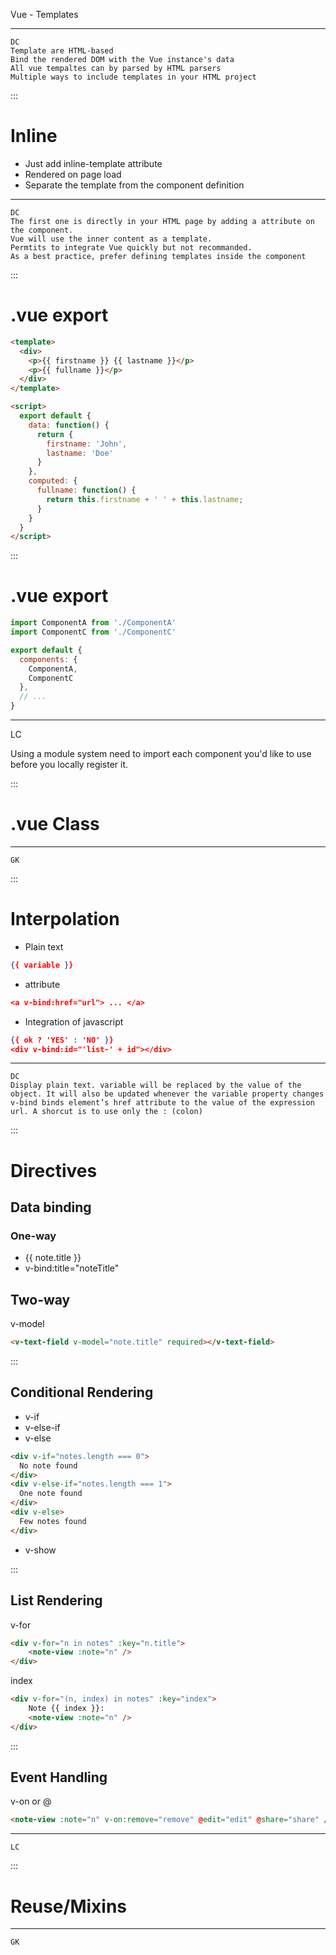 Vue - Templates

***
	DC
	Template are HTML-based
	Bind the rendered DOM with the Vue instance's data
	All vue tempaltes can by parsed by HTML parsers
	Multiple ways to include templates in your HTML project


:::
# Inline 
- Just add inline-template attribute
- Rendered on page load
- Separate the template from the component definition

*** 
	DC
	The first one is directly in your HTML page by adding a attribute on the component.
	Vue will use the inner content as a template.
	Permtits to integrate Vue quickly but not recommanded.
	As a best practice, prefer defining templates inside the component 
   
   
:::
# .vue export 

``` html
<template>
  <div>
    <p>{{ firstname }} {{ lastname }}</p>
    <p>{{ fullname }}</p>
  </div>
</template>

<script>
  export default {
    data: function() {
      return {
        firstname: 'John',
        lastname: 'Doe'
      }
    },
    computed: {
      fullname: function() {
        return this.firstname + ' ' + this.lastname;
      }
    }
  }
</script>
```

:::
# .vue export 

``` js
import ComponentA from './ComponentA'
import ComponentC from './ComponentC'

export default {
  components: {
    ComponentA,
    ComponentC
  },
  // ...
}
```

*** 
LC

Using a module system need to import each component you'd like to use before you locally register it.

	
:::
# .vue Class 

*** 
    GK
	
	
:::
# Interpolation
- Plain text
``` json
{{ variable }}
```
- attribute
``` json
<a v-bind:href="url"> ... </a>
```
- Integration of javascript
``` json
{{ ok ? 'YES' : 'NO' }}
<div v-bind:id="'list-' + id"></div>
```

*** 
    DC
	Display plain text. variable will be replaced by the value of the object. It will also be updated whenever the variable property changes
	v-bind binds element’s href attribute to the value of the expression url. A shorcut is to use only the : (colon)
	
	
:::
# Directives

## Data binding

### One-way

 - {{ note.title }}
 - v-bind:title="noteTitle"

## Two-way

v-model

``` html
<v-text-field v-model="note.title" required></v-text-field>
``` 
:::
## Conditional Rendering
 - v-if 
 - v-else-if 
 - v-else

``` html
<div v-if="notes.length === 0">
  No note found
</div>
<div v-else-if="notes.length === 1">
  One note found 
</div>
<div v-else>
  Few notes found
</div>
```

 - v-show

:::
## List Rendering
v-for
``` html
<div v-for="n in notes" :key="n.title">
    <note-view :note="n" />
</div>
```

index
``` html
<div v-for="(n, index) in notes" :key="index">
    Note {{ index }}: 
    <note-view :note="n" />
</div>
```

:::
## Event Handling
v-on or @
``` html
<note-view :note="n" v-on:remove="remove" @edit="edit" @share="share" />
```

*** 
    LC

	
:::
# Reuse/Mixins

*** 
    GK
	

